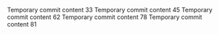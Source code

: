 Temporary commit content 33
Temporary commit content 45
Temporary commit content 62
Temporary commit content 78
Temporary commit content 81
